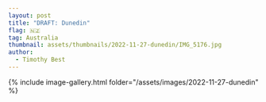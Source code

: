 ```yaml
---
layout: post
title: "DRAFT: Dunedin"
flag: 🇳🇿
tag: Australia
thumbnail: assets/thumbnails/2022-11-27-dunedin/IMG_5176.jpg
author:
  - Timothy Best
---
```


{% include image-gallery.html folder="/assets/images/2022-11-27-dunedin" %}
